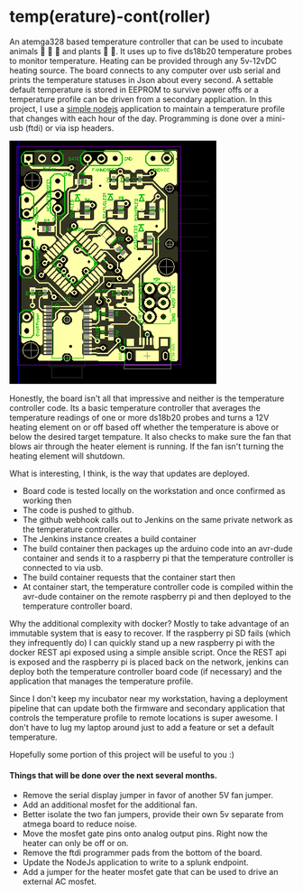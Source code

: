 # temp(erature)-cont(roller)

An atemga328 based temperature controller that can be used to incubate animals :lizard: :honeybee: :hatching_chick: and plants :rose: :cactus:. 
It uses up to five ds18b20 temperature probes to monitor temperature.
Heating can be provided through any 5v-12vDC heating source. 
The board connects to any computer over usb serial and prints the temperature statuses in Json about
every second.
A settable default temperature is stored in EEPROM to survive power offs or a temperature profile can be driven from a
secondary application.
In this project, I use a [simple nodejs](nodejs/src/main/controller/index.js) application to maintain a temperature profile
that changes with each hour of the day.
Programming is done over a mini-usb (ftdi) or via isp headers.  

![Board Top](./resources/board.png)

Honestly, the board isn't all that impressive and neither is the temperature controller code.  Its a basic temperature controller that averages
the temperature readings of one or more ds18b20 probes and turns a 12V heating element on or off based off whether the temperature
is above or below the desired target tempature.  It also checks to make sure the fan that blows air through the heater element is
running.  If the fan isn't turning the heating element will shutdown. 
 
What is interesting, I think, is the way that updates are deployed.

- Board code is tested locally on the workstation and once confirmed as working then
- The code is pushed to github.
- The github webhook calls out to Jenkins on the same private network as the temperature controller.
- The Jenkins instance creates a build container
- The build container then packages up the arduino code into an avr-dude container and sends it to a raspberry pi that the temperature controller is connected to via usb.
- The build container requests that the container start then
- At container start, the temperature controller code is compiled within the avr-dude container on the remote raspberry pi and then deployed to the temperature controller board.

Why the additional complexity with docker?  Mostly to take advantage of an immutable system that is easy to recover.
If the raspberry pi SD fails (which they infrequently do) I can quickly stand up a new raspberry pi with the docker REST api exposed using a simple ansible script.
Once the REST api is exposed and the raspberry pi is placed back on the network, jenkins can deploy both the temperature controller board code (if necessary) and the application that manages the temperature profile.

Since I don't keep my incubator near my workstation, having a deployment pipeline that can update both the firmware and
secondary application that controls the temperature profile to remote locations is super awesome.  I don't have to lug
my laptop around just to add a feature or set a default temperature.

Hopefully some portion of this project will be useful to you :)  

#### Things that will be done over the next several months.
- Remove the serial display jumper in favor of another 5V fan jumper.
- Add an additional mosfet for the additional fan.
- Better isolate the two fan jumpers, provide their own 5v separate from atmega board to reduce noise.
- Move the mosfet gate pins onto analog output pins.  Right now the heater can only be off or on.
- Remove the ftdi programmer pads from the bottom of the board.
- Update the NodeJs application to write to a splunk endpoint.
- Add a jumper for the heater mosfet gate that can be used to drive an external AC mosfet. 



      

